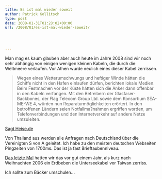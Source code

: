 ```yaml
---
title: Es ist mal wieder soweit
author: Patrick Kollitsch
type: post
date: 2008-01-31T01:28:02+00:00
url: /2008/01/es-ist-mal-wieder-soweit/




---
```

Man mag es kaum glauben aber auch heute im Jahre 2008 sind wir noch sehr abhängig von einigen wenigen kleinen Kabeln, die durch die Weltmeere verlaufen. Vor Athen wurde neulich eines dieser Kabel zerrissen.

> Wegen eines Wetterumschwungs und heftiger Winde hätten die Schiffe nicht in den Hafen einlaufen dürfen, berichten lokale Medien. Beim Festmachen vor der Küste hätten sich die Anker dann offenbar in den Kabeln verfangen. Mit den Betreibern der Glasfaser-Backbones, der Flag Telecom Group Ltd. sowie dem Konsortium <span class="caps">SEA</span>-ME-WE 4, würden nun Reparaturmöglichkeiten erörtert. In den betroffenen Ländern seien Notfallma?nahmen ergriffen worden, um Telefonverbindungen und den Internetverkehr auf andere Netze umzuleiten.

[Sagt Heise.de][1]

Von Thailand aus werden alle Anfragen nach Deutschland über die Vereinigten S von A geleitet. Ich habe zu den meisten deutschen Webseiten Pingzeiten von 1700ms. Das ist ja fast Brieftaubenniveau. 

<a href="1062">Das letzte Mal</a> hatten wir das vor gut einem Jahr, als kurz nach Weihnachten 2006 ein Erdbeben die Unterseekabel vor Taiwan zerriss. 

Ich sollte zum Bäcker umschulen...

 [1]: http://www.heise.de/newsticker/meldung/102751/from/rss09